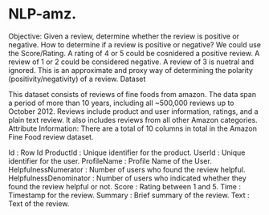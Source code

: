 # NLP-amz.
Objective:
Given a review, determine whether the review is positive or negative.
How to determine if a review is positive or negative?
We could use the Score/Rating. A rating of 4 or 5 could be cosnidered a positive review. A review of 1 or 2 could be considered negative. A review of 3 is nuetral and ignored. This is an approximate and proxy way of determining the polarity (positivity/negativity) of a review.
Dataset

This dataset consists of reviews of fine foods from amazon. The data span a period of more than 10 years, including all ~500,000 reviews up to October 2012. Reviews include product and user information, ratings, and a plain text review. It also includes reviews from all other Amazon categories.
Attribute Information:
There are a total of 10 columns in total in the Amazon Fine Food review dataset.

Id : Row Id
ProductId : Unique identifier for the product.
UserId : Unique identifier for the user.
ProfileName : Profile Name of the User.
HelpfulnessNumerator : Number of users who found the review helpful.
HelpfulnessDenominator : Number of users who indicated whether they found the review helpful or not.
Score : Rating between 1 and 5.
Time : Timestamp for the review.
Summary : Brief summary of the review.
Text : Text of the review.
